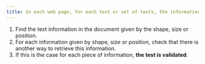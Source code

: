 ```yaml
---
title: In each web page, for each text or set of texts, the information must not be given only [by the shape, size or position](#indication-given-by-the-shape-the-size-or -theposition). Has this rule been followed?
---
```


1. Find the text information in the document given by the shape, size or position.
2. For each information given by shape, size or position, check that there is another way to retrieve this information.
3. If this is the case for each piece of information, **the test is validated**.

